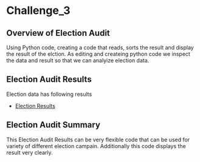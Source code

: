 # Challenge_3
## Overview of Election Audit
Using Python code, creating a code that reads, sorts the result and display the result of the elction. As editing and createing python code we inspect the data and result so that we can analyize election data. 

## Election Audit Results
Election data has following results
- [Election Results](https://github.com/jamesmoonusa/Challenge_3/blob/main/Election_Analysis/analysis/Capture.PNG)

 
## Election Audit Summary
This Election Audit Results can be very flexible code that can be used for variety of different election campain. Additionally this code displays the result very clearly.
